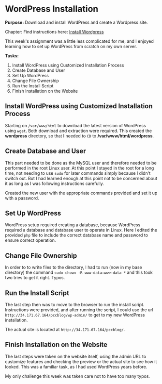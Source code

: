 # WordPress Installation

**Purpose:** Download and install WordPress and create a Wordpress site.

Chapter: Find instructions here: [Install Wordpress](https://cseanburns.net/WWW/systems-librarianship/17-install-wordpress.html)  

This week's assignment was a little less complicated for me, and I enjoyed learning how to set up WordPress from scratch on my own server.    

**Tasks:**  
1. Install WordPress using Customized Installation Process   
2. Create Database and User  
3. Set Up WordPress  
4. Change File Ownership  
5. Run the Install Script  
6. Finish Installation on the Website  

## Install WordPress using Customized Installation Process   

Starting on `/var/www/html` to download the latest version of WordPress using `wget`. Both download and extraction were required. This created the **wordpress** directory, so that I needed to `CD` to **/var/www/html/wordpress**.  

## Create Database and User  
This part needed to be done as the MySQL user and therefore needed to be performed in the root Linux user. At this point I stayed in the root for a long time, not needing to use `sudo` for later commands simply because I didn't switch out. But I had learned enough at this point not to be concerned about it as long as I was following instructions carefully.  

Created the new user with the appropriate commands provided and set it up with a password.  

## Set Up WordPress  

WordPress setup required creating a database, because WordPress required a database and database user to operate in Linux. Here I edited the provided `php` file to include the correct database name and password to ensure correct operation.  

## Change File Ownership  

In order to to write files to the directory, I had to run (now in my base directory) the command `sudo chown -R www-data:www-data *` and this took two tries to get it right. Typos.  

## Run the Install Script 

The last step then was to move to the browser to run the install script. Instructions were provided, and after running the script, I could use the url `http://34.171.67.164/pccblog/wp-admin/` to get to my new WordPress installation.  

The actual site is located at `http://34.171.67.164/pccblog/`.  

##  Finish Installation on the Website 

The last steps were taken on the website itself, using the admin URL to customize features and checking the preview or the actual site to see how it looked. This was a familiar task, as I had used WordPress years before.  

My only challenge this week was taken care not to have too many typos.  
 


